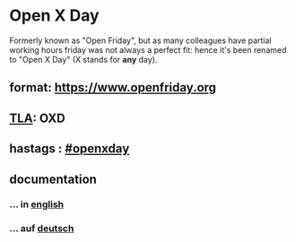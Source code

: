 # Open X Day

Formerly known as "Open Friday", but as many colleagues have partial working hours friday was not always a perfect fit: hence it's been renamed to "Open X Day" (X stands for **any** day).

## format: https://www.openfriday.org

## [TLA](https://en.wikipedia.org/wiki/Three-letter_acronym): OXD

## hastags : [#openxday](https://twitter.com/search?q=%23openxday)

## documentation

### ... in [english](https://baloise.github.io/open-x-day/index.html)

### ... auf [deutsch](https://baloise.github.io/open-x-day/index.de.html)
